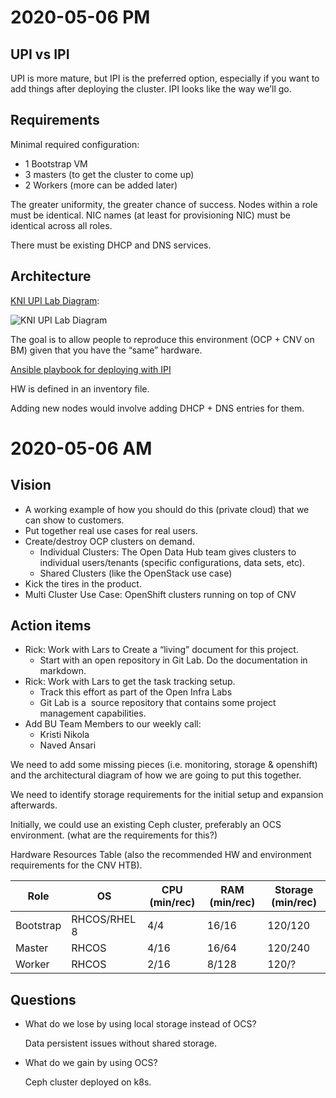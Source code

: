# 2020-05-06 PM

## UPI vs IPI

UPI is more mature, but IPI is the preferred option, especially if you want to
add things after deploying the cluster. IPI looks like the way we’ll go.

## Requirements

Minimal required configuration:

- 1 Bootstrap VM
- 3 masters (to get the cluster to come up)
- 2 Workers (more can be added later)

The greater uniformity, the greater chance of success. Nodes within a role must be identical. NIC names (at least for provisioning NIC) must be identical across all roles.

There must be existing DHCP and DNS services.

## Architecture

[KNI UPI Lab Diagram](https://raw.githubusercontent.com/redhat-nfvpe/kni-upi-lab/master/artifacts/KNI_AF.png):

![KNI UPI Lab Diagram](https://raw.githubusercontent.com/redhat-nfvpe/kni-upi-lab/master/artifacts/KNI_AF.png)

The goal is to allow people to reproduce this environment (OCP + CNV on BM) given that you have the “same” hardware.

[Ansible playbook for deploying with IPI](https://github.com/openshift-kni/baremetal-deploy/tree/master/ansible-ipi-install)

HW is defined in an inventory file.

Adding new nodes would involve adding DHCP + DNS entries for them.

# 2020-05-06 AM

## Vision

- A working example of how you should do this (private cloud) that we can show to customers.
- Put together real use cases for real users.
- Create/destroy OCP clusters on demand.
  - Individual Clusters: The Open Data Hub team gives clusters to individual users/tenants (specific configurations, data sets, etc).
  - Shared Clusters (like the OpenStack use case)
- Kick the tires in the product.
- Multi Cluster Use Case: OpenShift clusters running on top of CNV 

## Action items

- Rick: Work with Lars to Create a “living” document for this project.
  - Start with an open repository in Git Lab. Do the documentation in markdown.
- Rick: Work with Lars to get the task tracking setup.
  - Track this effort as part of the Open Infra Labs
  - Git Lab is a  source repository that contains some project management capabilities. 
- Add BU Team Members to our weekly call:
  - Kristi Nikola
  - Naved Ansari

We need to add some missing pieces (i.e. monitoring, storage & openshift) and the architectural diagram of how we are going to put this together.

We need to identify storage requirements for the initial setup and expansion afterwards.

Initially, we could use an existing Ceph cluster, preferably an OCS environment. (what are the requirements for this?)

Hardware Resources Table (also the recommended HW and environment requirements for the CNV HTB).

| Role      | OS           | CPU (min/rec) | RAM (min/rec) | Storage (min/rec) |
|-----------|--------------|---------------|---------------|-------------------|
| Bootstrap | RHCOS/RHEL 8 | 4/4           | 16/16         | 120/120           |
| Master    | RHCOS        | 4/16          | 16/64         | 120/240           |
| Worker    | RHCOS        | 2/16          | 8/128         | 120/?             |

## Questions

- What do we lose by using local storage instead of OCS?

  Data persistent issues without shared storage.

- What do we gain by using OCS?

  Ceph cluster deployed on k8s.
